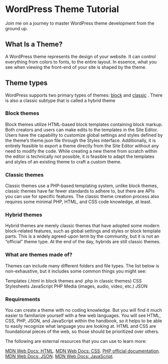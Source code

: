 # WordPress Theme Tutorial

Join me on a journey to master WordPress theme development from the ground up.

## What Is a Theme?

A WordPress theme represents the design of your website. It can control everything from colors to fonts, to the entire layout.
In essence, what you see when viewing the front-end of your site is shaped by the theme.

## Theme types

WordPress supports two primary types of themes: [block](https://github.com/DZ-ABDLHAKIM/Wordpress-Theme?tab=readme-ov-file#block-themes) and [classic](https://github.com/DZ-ABDLHAKIM/Wordpress-Theme?tab=readme-ov-file#theme-types)
.
There is also a classic subtype that is called a hybrid theme

### Block themes

Block themes utilize HTML-based block templates containing block markup. 
Both creators and users can make edits to the templates in the Site Editor.
Users have the capability to customize global settings and styles defined by the theme’s theme.json file through the Styles interface. Additionally, it is entirely feasible to export a theme directly from the Site Editor without any need to modify the code. While creating a new theme from scratch within the editor is technically not possible, it is feasible to adapt the templates and styles of an existing theme to craft a custom theme.

### Classic themes

Classic themes use a PHP-based templating system, unlike block themes, classic themes have far fewer standards to adhere to, but there are APIs you can use for specific features. The classic theme creation process also requires some minimal PHP, HTML, and CSS code knowledge, at least.

### Hybrid themes
Hybrid themes are merely classic themes that have adopted some modern block-related features, such as global settings and styles or block template parts. This is a widely agreed-upon term by the community, but it is not an “official” theme type. At the end of the day, hybrids are still classic themes.

### What are themes made of?
Themes can include many different folders and file types. The list below is non-exhaustive, but it includes some common things you might see:

Templates (.html in block themes and .php in classic themes)
CSS Stylesheets
JavaScript
PHP
Media (images, audio, video, etc.)
JSON

### Requirements

You can create a theme with no coding knowledge. But you will find it much easier to familiarize yourself with a few web languages. 
You will see HTML, CSS, PHP, JSON, and JavaScript within the handbook, so it helps to be able to easily recognize what language you are looking at. HTML and CSS are foundational pieces of the web, so those should be prioritized over others. 

The following are external resources that you can use to learn more:

[MDN Web Docs: HTML](https://developer.mozilla.org/en-US/docs/Web/HTML).
[MDN Web Docs: CSS](https://developer.mozilla.org/en-US/docs/Web/CSS).
[PHP official documentation](https://www.php.net/docs.php).
[MDN Web Docs: JSON](https://developer.mozilla.org/en-US/docs/Learn/JavaScript/Objects/JSON).
[MDN Web Docs: JavaScript](https://developer.mozilla.org/en-US/docs/Learn/JavaScript).
